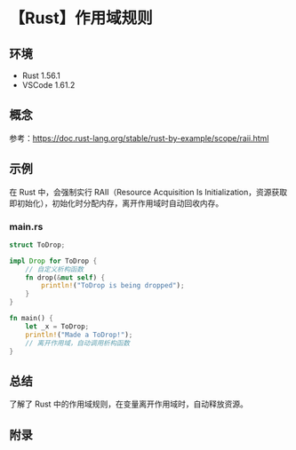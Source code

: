 # 【Rust】作用域规则

## 环境

- Rust 1.56.1
- VSCode 1.61.2

## 概念

参考：<https://doc.rust-lang.org/stable/rust-by-example/scope/raii.html>  

## 示例

在 Rust 中，会强制实行 RAII（Resource Acquisition Is Initialization，资源获取即初始化），初始化时分配内存，离开作用域时自动回收内存。

### main.rs

```rust
struct ToDrop;

impl Drop for ToDrop {
    // 自定义析构函数
    fn drop(&mut self) {
        println!("ToDrop is being dropped");
    }
}

fn main() {
    let _x = ToDrop;
    println!("Made a ToDrop!");
    // 离开作用域，自动调用析构函数
}
```

## 总结

了解了 Rust 中的作用域规则，在变量离开作用域时，自动释放资源。

## 附录
